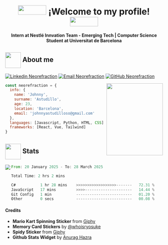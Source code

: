 <!--
**neorefraction/neorefraction** is a ✨ _special_ ✨ repository because its `README.md` (this file) appears on your GitHub profile.

Here are some ideas to get you started:

- 🔭 I’m currently working on ...
- 🌱 I’m currently learning ...
- 👯 I’m looking to collaborate on ...
- 🤔 I’m looking for help with ...
- 💬 Ask me about ...
- 📫 How to reach me: ...
- 😄 Pronouns: ...
- ⚡ Fun fact: ...
-->

<!-- Header -->
<h1 align="center">
  <img src="https://media.giphy.com/media/hCC3P7dj3NKSI/giphy.gif" height="30" width=90>
  ¡Welcome to my profile!
  <img src="https://media.giphy.com/media/hCC3P7dj3NKSI/giphy.gif" height="30" width=90>
</h1>
<h4 align="center">
  Intern at Nestlé Innvation Team - Emerging Tech | Computer Science Student at Universitat de Barcelona
</h4>

<h2><img loading="lazy" align="center" src="https://media3.giphy.com/media/v1.Y2lkPTc5MGI3NjExbDk2NHV3NWM2anlneHc1MzR2Y2UxYjBvcjA2Z2hzMDZnMnR4eXRydyZlcD12MV9pbnRlcm5hbF9naWZfYnlfaWQmY3Q9cw/xdlFyrubWz26K5L76p/giphy.gif" width="50"> About me </h2>

[![Linkedin Neorefraction](https://img.shields.io/badge/LinkedIn-Johnny%20Astudillo-0066ff?&link=https://www.linkedin.com/in/johnnyastudilloso/)](https://www.linkedin.com/in/neorefraction/)
[![Email Neorefraction](https://img.shields.io/badge/Email-johnnysatudilloso@gmail.com-cc0100?style=flat)](mailto:johnnyastudilloso@gmail.com)
[![GitHub Neorefraction](https://img.shields.io/github/followers/neorefraction?label=follow&style=social)](https://github.com/neorefraction)

<span align="rigth">
  <img align="right" loading="lazy" src="https://media.giphy.com/media/UJ1CNPAOGxXKo/giphy.gif?cid=ecf05e47tzm1c9zdzonhwjm1qn4w4gqlmp2u9jp2xs7wr0br&ep=v1_stickers_search&rid=giphy.gif&ct=s" height=230 width=180>
</span>

```javascript
const neorefraction = {
  info: {
    name: 'Johnny',
    surname: 'Astudillo',
    age: 23,
    location: 'Barcelona',
    email: 'johnnyastudilloso@gmail.com'
  },
  languages: [Javascript, Python, HTML, CSS]
  frameworks: [React, Vue, Tailwind]
}
```

<h2><img loading="lazy" align="center" src="https://media2.giphy.com/media/v1.Y2lkPTc5MGI3NjExdmdtYnNsb2p4NmYxN2RuM204aGFmN2h6d3owZGJyaHk4eHFwb3g5dSZlcD12MV9pbnRlcm5hbF9naWZfYnlfaWQmY3Q9cw/QP7HKBJPbmooW93Kjq/giphy.gif" width="50"> Stats </h2>

<span>
  <img align="left" loading="lazy" src="https://github-readme-stats.vercel.app/api?username=neorefraction&show_icons=true&title_color=fff&icon_color=79ff97&text_color=9f9f9f&bg_color=151515">
</span>


<!--START_SECTION:waka-->

```rust
From: 20 January 2025 - To: 28 March 2025

Total Time: 2 hrs 2 mins

C#           1 hr 28 mins    >>>>>>>>>>>>>>>>>>-------   72.31 %
JavaScript   17 mins         >>>>---------------------   14.44 %
Git Config   1 min           -------------------------   01.20 %
Other        0 secs          -------------------------   00.08 %
```

<!--END_SECTION:waka-->

<div>
  <h4>Credits</h4>
  <ul>
    <li>
      <b>Mario Kart Spinning Sticker</b> from <a href="https://giphy.com/stickers/pixel-nintendo-hCC3P7dj3NKSI">Giphy</a>
    </li>
    <li>
      <b>Memory Card Stickers</b> by <a href="[https://giphy.com/stickers/pixel-nintendo-hCC3P7dj3NKSI](https://whoisryosuke.com/)">@whoisryosuke</a>
    </li>
    <li>
      <b>Spidy Sticker</b> from <a href="https://giphy.com/stickers/head-spiderman-scratch-UJ1CNPAOGxXKo">Giphy</a>
    </li>
    <li>
      <b>Github Stats Widget</b> by <a href="https://github.com/anuraghazra/github-readme-stats">Anurag Hazra</a>
    </li>
  </ul>
</div>
